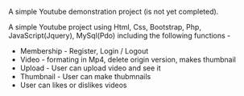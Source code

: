


A simple Youtube demonstration project (is not yet completed).

A simple Youtube project using Html, Css, Bootstrap, Php, JavaScript(Jquery), MySql(Pdo) including the following functions -

- Membership - Register, Login / Logout 
- Video - formating in Mp4, delete origin version, makes thumbnail
- Upload - User can upload video and see it
- Thumbnail - User can make thubmnails
- User can likes or dislikes videos

